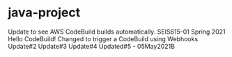 # java-project
Update to see AWS CodeBuild builds automatically.
SEIS615-01 Spring 2021 Hello CodeBuild!
Changed to trigger a CodeBuild using Webhooks
Update#2
Update#3
Update#4
Updated#5 - 05May2021B
